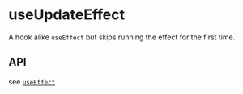# useUpdateEffect

A hook alike `useEffect` but skips running the effect for the first time.

## API

see [`useEffect`](../useEffect/README.md#API)
